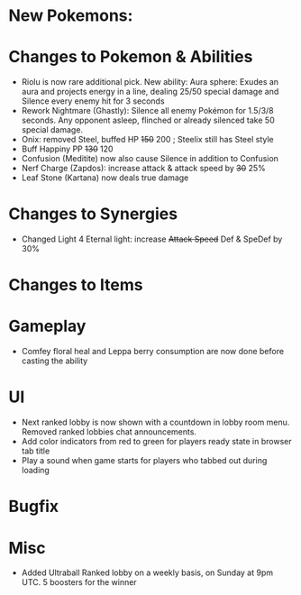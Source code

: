 # New Pokemons:

# Changes to Pokemon & Abilities

- Riolu is now rare additional pick. New ability: Aura sphere: Exudes an aura and projects energy in a line, dealing 25/50 special damage and Silence every enemy hit for 3 seconds
- Rework Nightmare (Ghastly): Silence all enemy Pokémon for 1.5/3/8 seconds. Any opponent asleep, flinched or already silenced take 50 special damage.
- Onix: removed Steel, buffed HP ~~150~~ 200 ; Steelix still has Steel style
- Buff Happiny PP ~~130~~ 120
- Confusion (Meditite) now also cause Silence in addition to Confusion
- Nerf Charge (Zapdos): increase attack & attack speed by ~~30~~ 25%
- Leaf Stone (Kartana) now deals true damage

# Changes to Synergies

- Changed Light 4 Eternal light: increase ~~Attack Speed~~ Def & SpeDef by 30%

# Changes to Items

# Gameplay

- Comfey floral heal and Leppa berry consumption are now done before casting the ability

# UI

- Next ranked lobby is now shown with a countdown in lobby room menu. Removed ranked lobbies chat announcements.
- Add color indicators from red to green for players ready state in browser tab title
- Play a sound when game starts for players who tabbed out during loading

# Bugfix

# Misc

- Added Ultraball Ranked lobby on a weekly basis, on Sunday at 9pm UTC. 5 boosters for the winner
